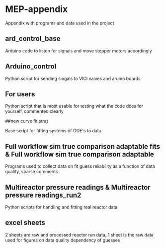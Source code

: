 # MEP-appendix
Appendix with programs and data used in the project
## ard_control_base

Arduino code to listen for signals and move stepper motors acoordingly

## Arduino_control

Python script for sending singals to VICI valves and aruino boards

## For users

Python script that is most usable for testing what the code does for yourself, commented clearly

##new curve fit strat

Base script for fitting systems of ODE's to data

## Full workflow sim true comparison adaptable fits & Full workflow sim true comparison adaptable

Programs used to collect data on fit guess reliability as a function of data quality, sparse comments

## Multireactor pressure readings & Multireactor pressure readings_run2

Python scripts for handling and fitting real reactor data

## excel sheets
2 sheets are raw and processed reactor run data, 1 sheet is the raw data used for figures on data quality dependency of guesses

